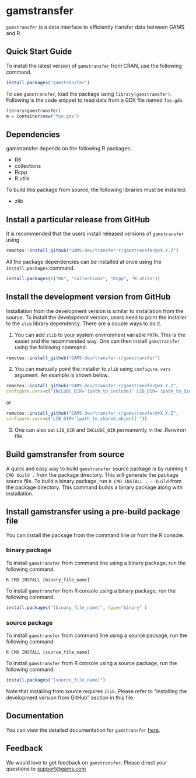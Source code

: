 
<!-- README.md is generated from README.Rmd. Please edit that file -->

# gamstransfer

<!-- badges: start -->

<!-- badges: end -->

`gamstransfer` is a data interface to efficiently transfer data between
GAMS and R.

## Quick Start Guide

To install the latest version of `gamstransfer` from CRAN, use the
following command.

``` r
install.packages("gamstransfer")
```

To use `gamstransfer`, load the package using `library(gamstransfer)`.
Following is the code snippet to read data from a GDX file named
`foo.gdx`.

``` r
library(gamstransfer)
m = Container$new("foo.gdx")
```

## Dependencies

gamstransfer depends on the following R packages:

  - R6
  - collections
  - Rcpp
  - R.utils

To build this package from source, the following libraries must be
installed:

  - zlib

## Install a particular release from GitHub

It is recommended that the users install released versions of
`gamstransfer` using

``` r
remotes::install_github("GAMS-dev/transfer-r/gamstransfer@vX.Y.Z")
```

All the package dependencies can be installed at once using the
`install.packages` command.

``` r
install.packages(c("R6", "collections", "Rcpp", "R.utils"))
```

## Install the development version from GitHub

Installation from the development version is similar to installation
from the source. To install the development version, users need to point
the installer to the `zlib` library dependency. There are a couple ways
to do it.

1.  You can add `zlib` to your system environment variable `PATH`. This
    is the easier and the recommended way. One can then install
    `gamstransfer` using the following command.

<!-- end list -->

``` r
remotes::install_github("GAMS-dev/transfer-r/gamstransfer")
```

2.  You can manually point the installer to `zlib` using
    `configure.vars` argument. An example is shown below.

<!-- end list -->

``` r
remotes::install_github("GAMS-dev/transfer-r/gamstransfer@vX.Y.Z",
configure.vars=c("INCLUDE_DIR='[path_to_include]' LIB_DIR='[path_to_bin]'"))
```

or

``` r
remotes::install_github("GAMS-dev/transfer-r/gamstransfer@vX.Y.Z",
configure.vars=c("LIB_DIR='[path_to_shared_object]'"))
```

3.  One can also set `LIB_DIR` and `INCLUDE_DIR` permanently in the
    .Renviron file.

## Build gamstransfer from source

A quick and easy way to build `gamstransfer` source package is by
running `R CMD build .` from the package directory. This will generate
the package source file. To build a binary package, run `R CMD INSTALL .
--build` from the package directory. This command builds a binary
package along with installation.

## Install gamstransfer using a pre-build package file

You can install the package from the command line or from the R console.

### binary package

To install `gamstransfer` from command line using a binary package, run
the following command.

    R CMD INSTALL [binary_file_name]

To install `gamstransfer` from R console using a binary package, run the
following command.

``` r
install.packages("[binary_file_name]", type="binary" )
```

### source package

To install `gamstransfer` from command line using a source package, run
the following command.

    R CMD INSTALL [source_file_name]

To install `gamstransfer` from R console using a source package, run the
following command.

``` r
install.packages("[source_file_name]")
```

Note that installing from source requires `zlib`. Please refer to
“installing the development version from GitHub” section in this file.

## Documentation

You can view the detailed documentation for `gamstransfer`
[here](https://transfer-r.readthedocs.io/en/latest/).

## Feedback

We would love to get feedback on `gamstransfer`. Please direct your
questions to <support@gams.com>
